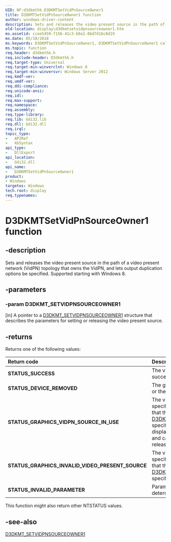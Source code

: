 ```yaml
---
UID: NF:d3dkmthk.D3DKMTSetVidPnSourceOwner1
title: D3DKMTSetVidPnSourceOwner1 function
author: windows-driver-content
description: Sets and releases the video present source in the path of a video present network (VidPN) topology that owns the VidPN, and lets output duplication options be specified. Supported starting with Windows 8.
old-location: display\d3dkmtsetvidpnsourceowner1.htm
ms.assetid: ccee5459-f156-41c3-b9a1-8bd7d16c8d19
ms.date: 05/10/2018
ms.keywords: D3DKMTSetVidPnSourceOwner1, D3DKMTSetVidPnSourceOwner1 callback function [Display Devices], PFND3DKMT_SETVIDPNSOURCEOWNER1, PFND3DKMT_SETVIDPNSOURCEOWNER1 callback, d3dkmthk/D3DKMTSetVidPnSourceOwner1, display.d3dkmtsetvidpnsourceowner1
ms.topic: function
req.header: d3dkmthk.h
req.include-header: D3dkmthk.h
req.target-type: Universal
req.target-min-winverclnt: Windows 8
req.target-min-winversvr: Windows Server 2012
req.kmdf-ver: 
req.umdf-ver: 
req.ddi-compliance: 
req.unicode-ansi: 
req.idl: 
req.max-support: 
req.namespace: 
req.assembly: 
req.type-library: 
req.lib: Gdi32.lib 
req.dll: Gdi32.dll 
req.irql: 
topic_type:
-	APIRef
-	kbSyntax
api_type:
-	DllExport
api_location:
-	Gdi32.dll
api_name:
-	D3DKMTSetVidPnSourceOwner1
product:
- Windows
targetos: Windows
tech.root: display
req.typenames: 
---
```


# D3DKMTSetVidPnSourceOwner1 function


## -description


Sets and releases the video present source in the path of a video present network (VidPN) topology that owns the VidPN, and  lets output duplication options be specified. Supported starting with Windows 8.


## -parameters

### -param D3DKMT_SETVIDPNSOURCEOWNER1

[in] A pointer to a <a href="https://msdn.microsoft.com/library/windows/hardware/hh406588">D3DKMT_SETVIDPNSOURCEOWNER1</a> structure that describes the parameters for setting or releasing the video present source.

## -returns

Returns one of the following values:

| **Return code** | **Description** | 
|:--|:--|
| **STATUS_SUCCESS** | The video present source was successfully set or released. | 
| **STATUS_DEVICE_REMOVED** | The graphics adapter was stopped or the display device was reset. | 
| **STATUS_GRAPHICS_VIDPN_SOURCE_IN_USE** | The video present source that is specified by an element in the array that the pVidPnSourceId member of [D3DKMT_SETVIDPNSOURCEOWNER](https://msdn.microsoft.com/library/windows/hardware/ff548317) specifies is already owned by a display mode manager (DMM) client and cannot be used until the client releases the video present source. | 
| **STATUS_GRAPHICS_INVALID_VIDEO_PRESENT_SOURCE** | The video present source that is specified by an element in the array that the pVidPnSourceId member of [D3DKMT_SETVIDPNSOURCEOWNER](https://msdn.microsoft.com/library/windows/hardware/ff548317) specifies is invalid. | 
| **STATUS_INVALID_PARAMETER** | Parameters were validated and determined to be incorrect. |

This function might also return other NTSTATUS values.

## -see-also

<a href="https://msdn.microsoft.com/library/windows/hardware/hh406588">D3DKMT_SETVIDPNSOURCEOWNER1</a>
